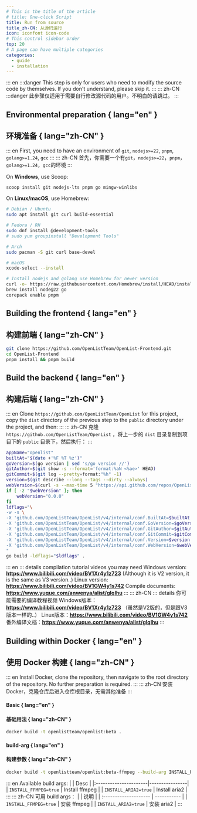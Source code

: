 ```yaml
---
# This is the title of the article
# title: One-click Script
title: Run from source
title_zh-CN: 从源码运行
icon: iconfont icon-code
# This control sidebar order
top: 20
# A page can have multiple categories
categories:
  - guide
  - installation
---
```


::: en
:::danger
This step is only for users who need to modify the source code by themselves. If you don't understand, please skip it.
:::
::: zh-CN
:::danger
此步骤仅适用于需要自行修改源代码的用户。不明白的请跳过。
:::

## Environmental preparation { lang="en" }

## 环境准备 { lang="zh-CN" }

::: en
First, you need to have an environment of `git`, `nodejs>=22`, `pnpm`, `golang>=1.24`, `gcc`
:::
::: zh-CN
首先，你需要一个有`git`，`nodejs>=22`，`pnpm`，`golang>=1.24`，`gcc`的环境
:::

On **Windows**, use Scoop:

```powershell
scoop install git nodejs-lts pnpm go mingw-winlibs
```

On **Linux/macOS**, use Homebrew:

```bash
# Debian / Ubuntu
sudo apt install git curl build-essential

# Fedora / RH
sudo dnf install @development-tools
# sudo yum groupinstall "Development Tools"

# Arch
sudo pacman -S git curl base-devel

# macOS
xcode-select --install

# Install nodejs and golang use Homebrew for newer version
curl -o- https://raw.githubusercontent.com/Homebrew/install/HEAD/install.sh | bash
brew install node@22 go
corepack enable pnpm
```

## Building the frontend { lang="en" }

## 构建前端 { lang="zh-CN" }

```bash
git clone https://github.com/OpenListTeam/OpenList-Frontend.git
cd OpenList-Frontend
pnpm install && pnpm build
```

## Build the backend { lang="en" }

## 构建后端 { lang="zh-CN" }

::: en
Clone `https://github.com/OpenListTeam/OpenList` for this project, copy the `dist` directory of the previous step to the `public` directory under the project, and then:
:::
::: zh-CN
克隆 `https://github.com/OpenListTeam/OpenList` ，将上一步的 `dist` 目录复制到项目下的 `public` 目录下，然后执行：
:::

```bash
appName="openlist"
builtAt="$(date +'%F %T %z')"
goVersion=$(go version | sed 's/go version //')
gitAuthor=$(git show -s --format='format:%aN <%ae>' HEAD)
gitCommit=$(git log --pretty=format:"%h" -1)
version=$(git describe --long --tags --dirty --always)
webVersion=$(curl -s --max-time 5 "https://api.github.com/repos/OpenListTeam/OpenList-Frontend/releases/latest" -L | grep '"tag_name":' | sed -E 's/.*"([^"]+)".*/\1/' | sed 's/^v//')
if [ -z "$webVersion" ]; then
    webVersion="0.0.0"
fi
ldflags="\
-w -s \
-X 'github.com/OpenListTeam/OpenList/v4/internal/conf.BuiltAt=$builtAt' \
-X 'github.com/OpenListTeam/OpenList/v4/internal/conf.GoVersion=$goVersion' \
-X 'github.com/OpenListTeam/OpenList/v4/internal/conf.GitAuthor=$gitAuthor' \
-X 'github.com/OpenListTeam/OpenList/v4/internal/conf.GitCommit=$gitCommit' \
-X 'github.com/OpenListTeam/OpenList/v4/internal/conf.Version=$version' \
-X 'github.com/OpenListTeam/OpenList/v4/internal/conf.WebVersion=$webVersion' \
"
go build -ldflags="$ldflags" .
```

::: en
::: details compilation tutorial videos you may need
Windows version: **https://www.bilibili.com/video/BV1Xr4y1z723** (Although it is V2 version, it is the same as V3 version..)
Linux version: **https://www.bilibili.com/video/BV1GW4y1s742**
Compile documents: **https://www.yuque.com/anwenya/alist/glqlhu**
:::
::: zh-CN
::: details 你可能需要的编译教程视频
Windows版本：**https://www.bilibili.com/video/BV1Xr4y1z723**
（虽然是V2版的，但是跟V3版本一样的..）
Linux版本：**https://www.bilibili.com/video/BV1GW4y1s742**
番外编译文档：**https://www.yuque.com/anwenya/alist/glqlhu**
:::

## Building within Docker { lang="en" }

## 使用 Docker 构建 { lang="zh-CN" }

::: en
Install Docker, clone the repository, then navigate to the root directory of the repository. No further preparation is required.
:::
::: zh-CN
安装 Docker，克隆仓库后进入仓库根目录，无需其他准备
:::

#### Basic { lang="en" }

#### 基础用法 { lang="zh-CN" }

```bash
docker build -t openlistteam/openlist:beta .
```

#### build-arg { lang="en" }

#### 构建参数 { lang="zh-CN" }

```bash
docker build -t openlistteam/openlist:beta-ffmpeg --build-arg INSTALL_FFMPEG=true .
```

::: en
Available build args:
| | Desc |
|:----------------------|----------------|
| `INSTALL_FFMPEG=true` | Install ffmpeg |
| `INSTALL_ARIA2=true` | Install aria2 |
:::
::: zh-CN
可用 build args：
| | 说明 |
| :-------------------- | ----------- |
| `INSTALL_FFMPEG=true` | 安装 ffmpeg |
| `INSTALL_ARIA2=true` | 安装 aria2 |
:::
